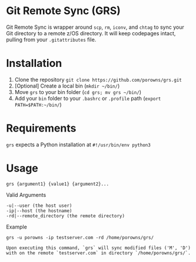 # Git Remote Sync (GRS)
Git Remote Sync is wrapper around `scp`, `rm`, `iconv`, and `chtag` to sync your Git directory to a remote z/OS directory. It will keep codepages intact, pulling from your `.gitattributes` file.

# Installation
1. Clone the repository `git clone https://github.com/porowns/grs.git`
2. [Optional] Create a local bin (`mkdir ~/bin/`)
3. Move `grs` to your bin folder (`cd grs; mv grs ~/bin/`)
4. Add your `bin` folder to your `.bashrc` or `.profile` path (`export PATH=$PATH:~/bin/`)

# Requirements
`grs` expects a Python installation at `#!/usr/bin/env python3`

# Usage
`grs {argument1} {value1} {argument2}...`

Valid Arguments
```
-u|--user (the host user)
-ip|--host (the hostname)
-rd|--remote_directory (the remote directory)
```

Example
```
grs -u porowns -ip testserver.com -rd /home/porowns/grs/

Upon executing this command, `grs` will sync modified files ('M', 'D') with on the remote `testserver.com` in directory `/home/porowns/grs/`. 
